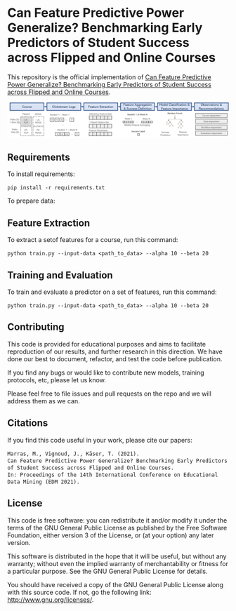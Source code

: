 # Can Feature Predictive Power Generalize? Benchmarking Early Predictors of Student Success across Flipped and Online Courses

This repository is the official implementation of [Can Feature Predictive Power Generalize? Benchmarking Early Predictors of Student Success across Flipped and Online Courses](https://youtu.be/_1sdX3W5Q5A). 

![Our approach](assets/schema.png)

## Requirements

To install requirements:

```setup
pip install -r requirements.txt
```

To prepare data:



## Feature Extraction

To extract a setof features for a course, run this command:

```train
python train.py --input-data <path_to_data> --alpha 10 --beta 20
```

## Training and Evaluation

To train and evaluate a predictor on a set of features, run this command:

```train
python train.py --input-data <path_to_data> --alpha 10 --beta 20
```

## Contributing 

This code is provided for educational purposes and aims to facilitate reproduction of our results, and further research 
in this direction. We have done our best to document, refactor, and test the code before publication.

If you find any bugs or would like to contribute new models, training protocols, etc, please let us know.

Please feel free to file issues and pull requests on the repo and we will address them as we can.

## Citations
If you find this code useful in your work, please cite our papers:

```
Marras, M., Vignoud, J., Käser, T. (2021). 
Can Feature Predictive Power Generalize? Benchmarking Early Predictors of Student Success across Flipped and Online Courses. 
In: Proceedings of the 14th International Conference on Educational Data Mining (EDM 2021). 
```

## License
This code is free software: you can redistribute it and/or modify it under the terms of the GNU General Public License as published by the Free Software Foundation, either version 3 of the License, or (at your option) any later version.

This software is distributed in the hope that it will be useful, but without any warranty; without even the implied warranty of merchantability or fitness for a particular purpose. See the GNU General Public License for details.

You should have received a copy of the GNU General Public License along with this source code. If not, go the following link: http://www.gnu.org/licenses/.


